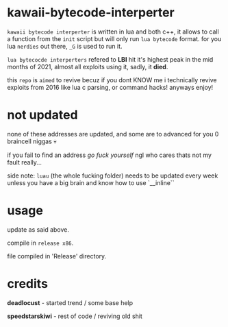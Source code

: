 # kawaii-bytecode-interperter

`kawaii bytecode interperter` is written in lua and both c++, it allows to call a function from the `init` script but will only run `lua bytecode` format. for you lua `nerdies` out there, `_G` is used to run it.

`lua bytecocde interperters` refered to **LBI** hit it's highest peak in the mid months of 2021, almost all exploits using it, sadly, it **died**.

this `repo` is `aimed` to revive becuz if you dont KNOW me i technically revive exploits from 2016 like lua c parsing, or command hacks! anyways enjoy!

# not updated

none of these addresses are updated, and some are to advanced for you 0 braincell niggas 💀

if you fail to find an address *go fuck yourself* ngl who cares thats not my fault really...

side note: `luau` (the whole fucking folder) needs to be updated every week unless you have a big brain and know how to use `__inline``

# usage

update as said above.

compile in `release x86`.

file compiled in 'Release\' directory.

# credits

**deadlocust** - started trend / some base help

**speedstarskiwi** - rest of code / reviving old shit
